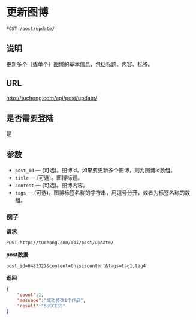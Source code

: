 # 更新图博

    POST /post/update/

## 说明
更新多个（或单个）图博的基本信息，包括标题、内容、标签。

## URL
http://tuchong.com/api/post/update/

## 是否需要登陆
是

## 参数

- `post_id` — (可选)。图博id，如果要更新多个图博，则为图博id数组。
- `title` — (可选)。图博标题。
- `content` — (可选)。图博内容。
- `tags` — (可选)。图博标签名称的字符串，用逗号分开，或者为标签名称的数组。

### 例子
**请求**

    POST http://tuchong.com/api/post/update/
**post数据**

    post_id=6483327&content=thisiscontent&tags=tag1,tag4

**返回**
``` json
{
    "count":1,
    "message":"成功修改1个作品",
    "result":"SUCCESS"
}
```
